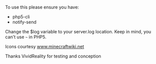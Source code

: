 To use this please ensure you have:
  * php5-cli
  * notify-send

Change the $log variable to your server.log location. Keep in mind, you can't
use `~` in PHP5.

Icons courtesy www.minecraftwiki.net

Thanks VividReality for testing and conception
